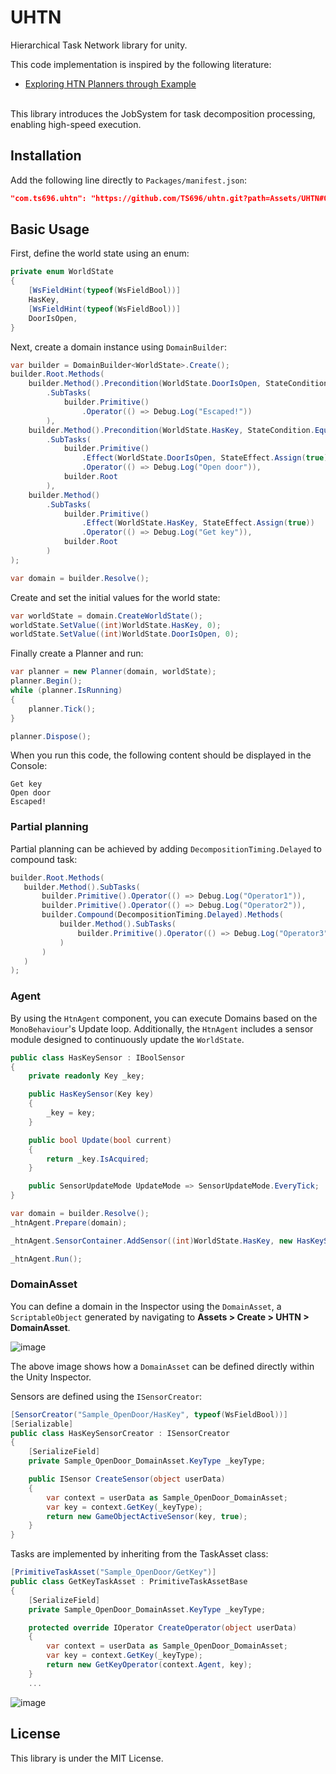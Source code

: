 # UHTN
Hierarchical Task Network library for unity.

This code implementation is inspired by the following literature:
- [Exploring HTN Planners through Example](http://www.gameaipro.com/GameAIPro/GameAIPro_Chapter12_Exploring_HTN_Planners_through_Example.pdf)

<br>
This library introduces the JobSystem for task decomposition processing, enabling high-speed execution.

## Installation
Add the following line directly to `Packages/manifest.json`:
```json
"com.ts696.uhtn": "https://github.com/TS696/uhtn.git?path=Assets/UHTN#0.1.0"
```

## Basic Usage
First, define the world state using an enum:
```csharp
private enum WorldState 
{
    [WsFieldHint(typeof(WsFieldBool))]
    HasKey,
    [WsFieldHint(typeof(WsFieldBool))]
    DoorIsOpen,
}
```
Next, create a domain instance using `DomainBuilder`:
```csharp
var builder = DomainBuilder<WorldState>.Create();
builder.Root.Methods(
    builder.Method().Precondition(WorldState.DoorIsOpen, StateCondition.Equal(true))
        .SubTasks(
            builder.Primitive()
                .Operator(() => Debug.Log("Escaped!"))
        ),
    builder.Method().Precondition(WorldState.HasKey, StateCondition.Equal(true))
        .SubTasks(
            builder.Primitive()
                .Effect(WorldState.DoorIsOpen, StateEffect.Assign(true))
                .Operator(() => Debug.Log("Open door")),
            builder.Root
        ),
    builder.Method()
        .SubTasks(
            builder.Primitive()
                .Effect(WorldState.HasKey, StateEffect.Assign(true))
                .Operator(() => Debug.Log("Get key")),
            builder.Root
        )
);

var domain = builder.Resolve();
```

Create and set the initial values for the world state:
```csharp
var worldState = domain.CreateWorldState();
worldState.SetValue((int)WorldState.HasKey, 0);
worldState.SetValue((int)WorldState.DoorIsOpen, 0);
```

Finally create a Planner and run:
```csharp
var planner = new Planner(domain, worldState);
planner.Begin();
while (planner.IsRunning)
{
    planner.Tick();
}

planner.Dispose();
```

When you run this code, the following content should be displayed in the Console:
```
Get key
Open door
Escaped!
```

### Partial planning
Partial planning can be achieved by adding `DecompositionTiming.Delayed` to compound task:
```csharp
builder.Root.Methods(
   builder.Method().SubTasks(
       builder.Primitive().Operator(() => Debug.Log("Operator1")),
       builder.Primitive().Operator(() => Debug.Log("Operator2")),
       builder.Compound(DecompositionTiming.Delayed).Methods(
           builder.Method().SubTasks(
               builder.Primitive().Operator(() => Debug.Log("Operator3"))
           )
       )
   )
);
```
### Agent
By using the `HtnAgent` component, you can execute Domains based on the `MonoBehaviour`'s Update loop. Additionally, the `HtnAgent` includes a sensor module designed to continuously update the `WorldState`.

```csharp
public class HasKeySensor : IBoolSensor
{
    private readonly Key _key;

    public HasKeySensor(Key key)
    {
        _key = key;
    }

    public bool Update(bool current)
    {
        return _key.IsAcquired;
    }

    public SensorUpdateMode UpdateMode => SensorUpdateMode.EveryTick;
}
```

```csharp
var domain = builder.Resolve();
_htnAgent.Prepare(domain);

_htnAgent.SensorContainer.AddSensor((int)WorldState.HasKey, new HasKeySensor(_key));

_htnAgent.Run();
```

### DomainAsset
You can define a domain in the Inspector using the `DomainAsset`, a `ScriptableObject` generated by navigating to **Assets > Create > UHTN > DomainAsset**.

![image](https://github.com/user-attachments/assets/f9cca35d-020f-4327-9d82-fd673922b099)

The above image shows how a `DomainAsset` can be defined directly within the Unity Inspector.

Sensors are defined using the `ISensorCreator`:
```csharp
[SensorCreator("Sample_OpenDoor/HasKey", typeof(WsFieldBool))]
[Serializable]
public class HasKeySensorCreator : ISensorCreator
{
    [SerializeField]
    private Sample_OpenDoor_DomainAsset.KeyType _keyType;

    public ISensor CreateSensor(object userData)
    {
        var context = userData as Sample_OpenDoor_DomainAsset;
        var key = context.GetKey(_keyType);
        return new GameObjectActiveSensor(key, true);
    }
}
```

Tasks are implemented by inheriting from the TaskAsset class:
```csharp
[PrimitiveTaskAsset("Sample_OpenDoor/GetKey")]
public class GetKeyTaskAsset : PrimitiveTaskAssetBase
{
    [SerializeField]
    private Sample_OpenDoor_DomainAsset.KeyType _keyType;

    protected override IOperator CreateOperator(object userData)
    {
        var context = userData as Sample_OpenDoor_DomainAsset;
        var key = context.GetKey(_keyType);
        return new GetKeyOperator(context.Agent, key);
    }
    ...
```
![image](https://github.com/user-attachments/assets/03bffb3e-b70f-404d-85d9-04bbbd06cb05)
## License
This library is under the MIT License.
